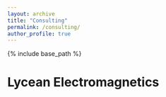 ```yaml
---
layout: archive
title: "Consulting"
permalink: /consulting/
author_profile: true
---
```


{% include base_path %}

Lycean Electromagnetics
======
